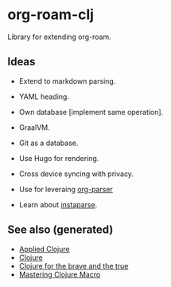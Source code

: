 # org-roam-clj

Library for extending org-roam.


## Ideas

-   Extend to markdown parsing.
-   YAML heading.
-   Own database [implement same operation].
-   GraalVM.
-   Git as a database.
-   Use Hugo for rendering.
-   Cross device syncing with privacy.

-   Use for leveraing [org-parser](https://github.com/200ok-ch/org-parser)
-   Learn about [instaparse](https://github.com/Engelberg/instaparse/).


## See also (generated)

-   [Applied Clojure](20200430155637-applied_clojure.md)
-   [Clojure](../decks/clojure.md)
-   [Clojure for the brave and the true](20200430160432-clojure_for_the_brave_and_the_true.md)
-   [Mastering Clojure Macro](20200430155438-mastering_clojure_macro.md)
